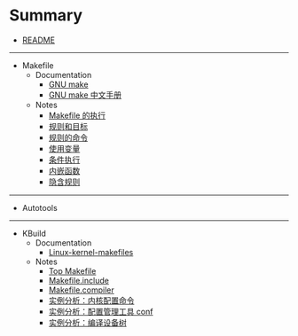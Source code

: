 # Summary

- [README](README.md)

---

- Makefile
    - Documentation
        - [GNU make](Makefile/Documentation/GNU_Make.pdf)
        - [GNU make 中文手册](Makefile/Documentation/GNU_Make_cn.pdf)
    - Notes
        - [Makefile 的执行](Makefile/Markdown/2022-03-27-Makefile-Run-make.md)
        - [规则和目标](Makefile/Markdown/2022-03-27-Makefile-Rule-and-target.md)
        - [规则的命令](Makefile/Markdown/2022-03-27-Makefile-Recipes-in-rules.md)
        - [使用变量](Makefile/Markdown/2022-03-27-Makefile-Use-variables.md)
        - [条件执行](Makefile/Markdown/2022-03-27-Makefile-Conditionals.md)
        - [内嵌函数](Makefile/Markdown/2022-03-27-Makefile-Functions.md)
        - [隐含规则](Makefile/Markdown/2022-03-27-Makefile-Implicit-rules.md)

---

- Autotools

---

- KBuild
    - Documentation
        - [Linux-kernel-makefiles](Kbuild/Markdown/2022-03-27-KBuild-Documentation-Linux-kernel-makefiles.md)
    - Notes
        - [Top Makefile](Kbuild/Markdown/2022-03-27-KBuild-Detailed-analysis-of-build-linux.md)
        - [Makefile.include](Kbuild/Markdown/2022-03-27-KBuild-Detailed-analysis-of-Kbuild.include.md)
        - [Makefile.compiler](Kbuild/Markdown/2022-03-27-KBuild-Detailed-analysis-of-Makefile.compiler.md)
        - [实例分析：内核配置命令](Kbuild/Markdown/2022-03-27-KBuild-Example-of-the-configuration.md)
        - [实例分析：配置管理工具 conf](Kbuild/Markdown/2022-03-27-KBuild-Example-of-the-conf-tools.md)
        - [实例分析：编译设备树](Kbuild/Markdown/2022-03-27-KBuild-Example-of-the-devicetree.md)
